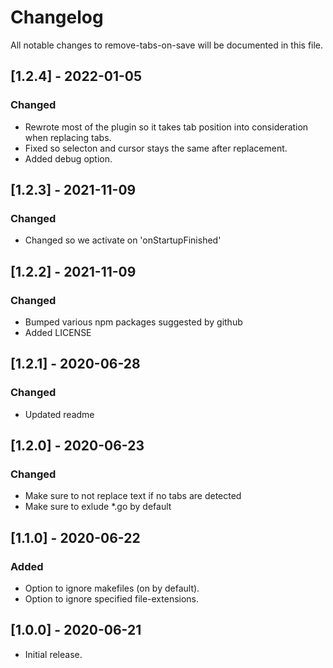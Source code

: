 # Changelog
All notable changes to remove-tabs-on-save will be documented in this file.

## [1.2.4] - 2022-01-05
### Changed
- Rewrote most of the plugin so it takes tab position into consideration when replacing tabs.
- Fixed so selecton and cursor stays the same after replacement.
- Added debug option. 

## [1.2.3] - 2021-11-09
### Changed
- Changed so we activate on 'onStartupFinished'

## [1.2.2] - 2021-11-09
### Changed
- Bumped various npm packages suggested by github
- Added LICENSE

## [1.2.1] - 2020-06-28
### Changed
- Updated readme

## [1.2.0] - 2020-06-23
### Changed
- Make sure to not replace text if no tabs are detected
- Make sure to exlude *.go by default

## [1.1.0] - 2020-06-22
### Added
- Option to ignore makefiles (on by default).
- Option to ignore specified file-extensions.

## [1.0.0] - 2020-06-21
- Initial release.
